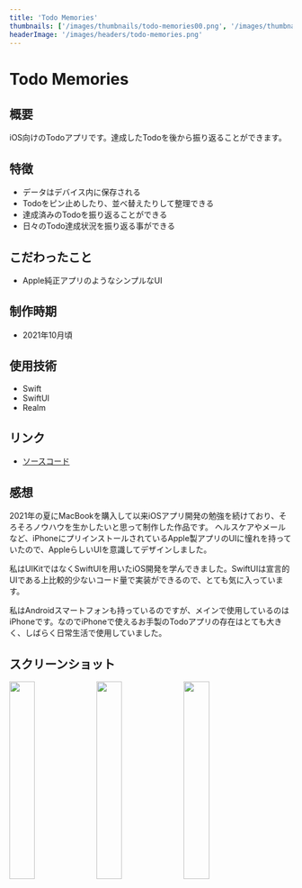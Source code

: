 ```yaml
---
title: 'Todo Memories'
thumbnails: ['/images/thumbnails/todo-memories00.png', '/images/thumbnails/todo-memories01.png', '/images/thumbnails/todo-memories02.png']
headerImage: '/images/headers/todo-memories.png'
---
```


# Todo Memories

## 概要
iOS向けのTodoアプリです。達成したTodoを後から振り返ることができます。

## 特徴
- データはデバイス内に保存される
- Todoをピン止めしたり、並べ替えたりして整理できる
- 達成済みのTodoを振り返ることができる
- 日々のTodo達成状況を振り返る事ができる

## こだわったこと
- Apple純正アプリのようなシンプルなUI

## 制作時期
- 2021年10月頃

## 使用技術
- Swift
- SwiftUI
- Realm

## リンク
- [ソースコード](https://github.com/Yu357/TodoMemories)

## 感想
2021年の夏にMacBookを購入して以来iOSアプリ開発の勉強を続けており、そろそろノウハウを生かしたいと思って制作した作品です。  ヘルスケアやメールなど、iPhoneにプリインストールされているApple製アプリのUIに憧れを持っていたので、AppleらしいUIを意識してデザインしました。

私はUIKitではなくSwiftUIを用いたiOS開発を学んできました。SwiftUIは宣言的UIである上比較的少ないコード量で実装ができるので、とても気に入っています。

私はAndroidスマートフォンも持っているのですが、メインで使用しているのはiPhoneです。なのでiPhoneで使えるお手製のTodoアプリの存在はとても大きく、しばらく日常生活で使用していました。

## スクリーンショット
<div>
  <img style="width: 30%;" src="https://user-images.githubusercontent.com/65577595/174990185-d91a826c-3e04-41be-9df7-da0beb690c98.png"/>
  <img style="width: 30%;" src="https://user-images.githubusercontent.com/65577595/174990200-7a9f9d23-85b2-457b-80a8-629410d06ed7.png"/>
  <img style="width: 30%;" src="https://user-images.githubusercontent.com/65577595/174990215-fd7cba42-5019-4abe-a4ec-17337ee44800.png"/>
</div>
